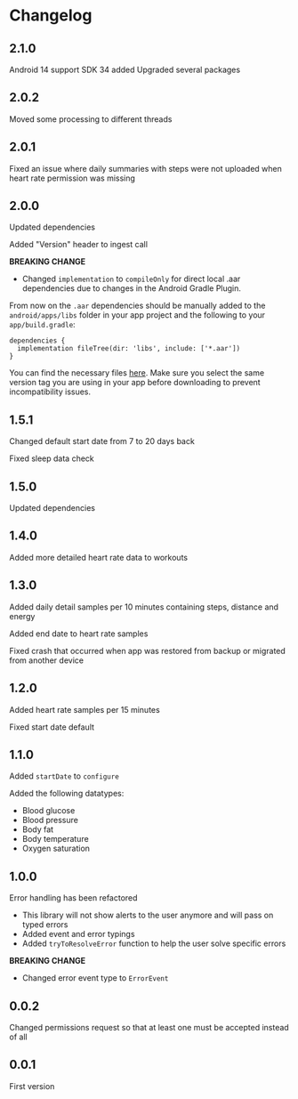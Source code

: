 # Changelog

## 2.1.0

Android 14 support
SDK 34 added
Upgraded several packages

## 2.0.2

Moved some processing to different threads

## 2.0.1

Fixed an issue where daily summaries with steps were not uploaded when heart rate permission was missing

## 2.0.0

Updated dependencies

Added "Version" header to ingest call

**BREAKING CHANGE**

- Changed `implementation` to `compileOnly` for direct local .aar dependencies due to changes in the Android Gradle Plugin.

From now on the `.aar` dependencies should be manually added to the `android/apps/libs` folder in your app project and the following to your `app/build.gradle`:

```
dependencies {
  implementation fileTree(dir: 'libs', include: ['*.aar'])
}
```

You can find the necessary files [here](https://github.com/wefitter/react-native-wefitter-samsung/tree/v2.0.0/android/libs). Make sure you select the same version tag you are using in your app before downloading to prevent incompatibility issues.

## 1.5.1

Changed default start date from 7 to 20 days back

Fixed sleep data check

## 1.5.0

Updated dependencies

## 1.4.0

Added more detailed heart rate data to workouts

## 1.3.0

Added daily detail samples per 10 minutes containing steps, distance and energy

Added end date to heart rate samples

Fixed crash that occurred when app was restored from backup or migrated from another device

## 1.2.0

Added heart rate samples per 15 minutes

Fixed start date default

## 1.1.0

Added `startDate` to `configure`

Added the following datatypes:

- Blood glucose
- Blood pressure
- Body fat
- Body temperature
- Oxygen saturation

## 1.0.0

Error handling has been refactored

- This library will not show alerts to the user anymore and will pass
  on typed errors
- Added event and error typings
- Added `tryToResolveError` function to help the user solve specific errors

**BREAKING CHANGE**

- Changed error event type to `ErrorEvent`

## 0.0.2

Changed permissions request so that at least one must be accepted instead of all

## 0.0.1

First version
